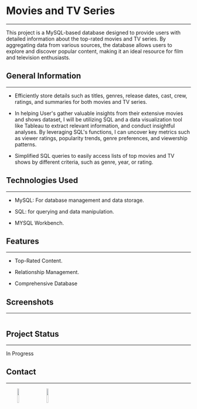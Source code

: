 <h1>Movies and TV Series</h1>
<hr><p>This project is a MySQL-based database designed to provide users with detailed information about the top-rated movies and TV series. By aggregating data from various sources, the database allows users to explore and discover popular content, making it an ideal resource for film and television enthusiasts.</p><h2>General Information</h2>
<hr><ul>
<li>Efficiently store details such as titles, genres, release dates, cast, crew, ratings, and summaries for both movies and TV series.</li>
</ul><ul>
<li>In helping User's gather valuable insights from their extensive movies and shows dataset, I will be utilizing SQL and a data visualization tool like Tableau to extract relevant information, and conduct insightful analyses. By leveraging SQL's functions, I can uncover key metrics such as viewer ratings, popularity trends, genre preferences, and viewership patterns.</li>
</ul><ul>
<li>Simplified SQL queries to easily access lists of top movies and TV shows by different criteria, such as genre, year, or rating.</li>
</ul><h2>Technologies Used</h2>
<hr><ul>
<li>MySQL: For database management and data storage.</li>
</ul><ul>
<li>SQL: for querying and data manipulation.</li>
</ul><ul>
<li>MYSQL Workbench.</li>
</ul><h2>Features</h2>
<hr><ul>
<li>Top-Rated Content.</li>
</ul><ul>
<li>Relationship Management.</li>
</ul><ul>
<li>Comprehensive Database</li>
</ul><h2>Screenshots</h2>
<hr><p><img src="file:///C:/Users/ADMIN/Downloads/imdb-top-movies.jpg" alt=""></p><h2>Project Status</h2>
<hr><p>In Progress</p><h2>Contact</h2>
<hr><p><span style="margin-right: 30px;"></span><a href="in/i-irudhaya-prejith-786079256"><img target="_blank" src="https://cdn.jsdelivr.net/gh/devicons/devicon/icons/linkedin/linkedin-original.svg" style="width: 10%;"></a><span style="margin-right: 30px;"></span><a href="https://github.com/Prejith22"><img target="_blank" src="https://cdn.jsdelivr.net/gh/devicons/devicon/icons/github/github-original.svg" style="width: 10%;"></a></p>